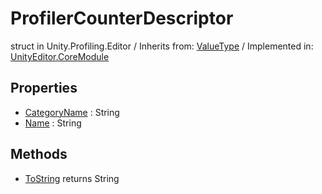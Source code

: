 # ProfilerCounterDescriptor
struct in Unity.Profiling.Editor
 / Inherits from: <a href="https://docs.unity3d.com/6000.0/Documentation/ScriptReference/ValueType.html" target="_blank">ValueType</a> / Implemented in: <a href="https://docs.unity3d.com/6000.0/Documentation/ScriptReference/UnityEditor.CoreModule.html" target="_blank">UnityEditor.CoreModule</a>
## Properties
- <a href="https://docs.unity3d.com/6000.0/Documentation/ScriptReference/ProfilerCounterDescriptor-CategoryName.html" target="_blank">CategoryName</a> : String
- <a href="https://docs.unity3d.com/6000.0/Documentation/ScriptReference/ProfilerCounterDescriptor-Name.html" target="_blank">Name</a> : String
## Methods
- <a href="https://docs.unity3d.com/6000.0/Documentation/ScriptReference/ProfilerCounterDescriptor.ToString.html" target="_blank">ToString</a> returns String
